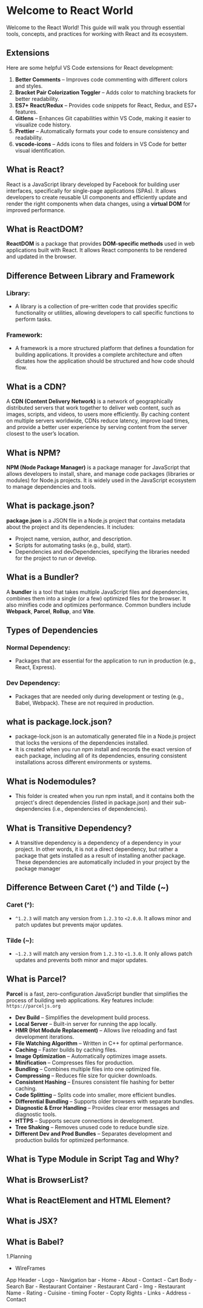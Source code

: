 # Welcome to React World

Welcome to the React World! This guide will walk you through essential tools, concepts, and practices for working with React and its ecosystem.

## Extensions

Here are some helpful VS Code extensions for React development:

1. **Better Comments** – Improves code commenting with different colors and styles.
2. **Bracket Pair Colorization Toggler** – Adds color to matching brackets for better readability.
3. **ES7+ React/Redux** – Provides code snippets for React, Redux, and ES7+ features.
4. **Gitlens** – Enhances Git capabilities within VS Code, making it easier to visualize code history.
5. **Prettier** – Automatically formats your code to ensure consistency and readability.
6. **vscode-icons** – Adds icons to files and folders in VS Code for better visual identification.

## What is React?

React is a JavaScript library developed by Facebook for building user interfaces, specifically for single-page applications (SPAs). It allows developers to create reusable UI components and efficiently update and render the right components when data changes, using a **virtual DOM** for improved performance.

## What is ReactDOM?

**ReactDOM** is a package that provides **DOM-specific methods** used in web applications built with React. It allows React components to be rendered and updated in the browser.

## Difference Between Library and Framework

### **Library**:

- A library is a collection of pre-written code that provides specific functionality or utilities, allowing developers to call specific functions to perform tasks.

### **Framework**:

- A framework is a more structured platform that defines a foundation for building applications. It provides a complete architecture and often dictates how the application should be structured and how code should flow.

## What is a CDN?

A **CDN (Content Delivery Network)** is a network of geographically distributed servers that work together to deliver web content, such as images, scripts, and videos, to users more efficiently. By caching content on multiple servers worldwide, CDNs reduce latency, improve load times, and provide a better user experience by serving content from the server closest to the user’s location.

## What is NPM?

**NPM (Node Package Manager)** is a package manager for JavaScript that allows developers to install, share, and manage code packages (libraries or modules) for Node.js projects. It is widely used in the JavaScript ecosystem to manage dependencies and tools.

## What is package.json?

**package.json** is a JSON file in a Node.js project that contains metadata about the project and its dependencies. It includes:

- Project name, version, author, and description.
- Scripts for automating tasks (e.g., build, start).
- Dependencies and devDependencies, specifying the libraries needed for the project to run or develop.

## What is a Bundler?

A **bundler** is a tool that takes multiple JavaScript files and dependencies, combines them into a single (or a few) optimized files for the browser. It also minifies code and optimizes performance. Common bundlers include **Webpack**, **Parcel**, **Rollup**, and **Vite**.

## Types of Dependencies

### **Normal Dependency**:

- Packages that are essential for the application to run in production (e.g., React, Express).

### **Dev Dependency**:

- Packages that are needed only during development or testing (e.g., Babel, Webpack). These are not required in production.

## **what is package.lock.json?**

- package-lock.json is an automatically generated file in a Node.js project that locks the versions of the dependencies installed.
- It is created when you run npm install and records the exact version of each package, including all of its dependencies, ensuring consistent installations across different environments or systems.

## **What is Nodemodules?**

- This folder is created when you run npm install, and it contains both the project's direct dependencies (listed in package.json) and their sub-dependencies (i.e., dependencies of dependencies).

## **What is Transitive Dependency?**

- A transitive dependency is a dependency of a dependency in your project. In other words, it is not a direct dependency, but rather a package that gets installed as a result of installing another package. These dependencies are automatically included in your project by the package manager

## Difference Between Caret (^) and Tilde (~)

### **Caret (^)**:

- `^1.2.3` will match any version from `1.2.3` to `<2.0.0`. It allows minor and patch updates but prevents major updates.

### **Tilde (~)**:

- `~1.2.3` will match any version from `1.2.3` to `<1.3.0`. It only allows patch updates and prevents both minor and major updates.

## What is Parcel?

**Parcel** is a fast, zero-configuration JavaScript bundler that simplifies the process of building web applications. Key features include:
`https://parceljs.org`

- **Dev Build** – Simplifies the development build process.
- **Local Server** – Built-in server for running the app locally.
- **HMR (Hot Module Replacement)** – Allows live reloading and fast development iterations.
- **File Watching Algorithm** – Written in C++ for optimal performance.
- **Caching** – Faster builds by caching files.
- **Image Optimization** – Automatically optimizes image assets.
- **Minification** – Compresses files for production.
- **Bundling** – Combines multiple files into one optimized file.
- **Compressing** – Reduces file size for quicker downloads.
- **Consistent Hashing** – Ensures consistent file hashing for better caching.
- **Code Splitting** – Splits code into smaller, more efficient bundles.
- **Differential Bundling** – Supports older browsers with separate bundles.
- **Diagnostic & Error Handling** – Provides clear error messages and diagnostic tools.
- **HTTPS** – Supports secure connections in development.
- **Tree Shaking** – Removes unused code to reduce bundle size.
- **Different Dev and Prod Bundles** – Separates development and production builds for optimized performance.

## What is Type Module in Script Tag and Why?

## What is BrowserList?

## What is ReactElement and HTML Element?

## What is JSX?

## What is Babel?

































<!-- Swiggy Project -->

1.Planning
  - WireFrames

  

  App
   Header
    - Logo
    - Navigation bar
     - Home
     - About
     - Contact
     - Cart
   Body
    - Search Bar
    - Restaurant Container
     - Restaurant Card
        - Img
        - Restaurant Name
        - Rating
        - Cuisine
        - timing
   Footer
    - Copty Rights
    - Links
    - Address
    - Contact
